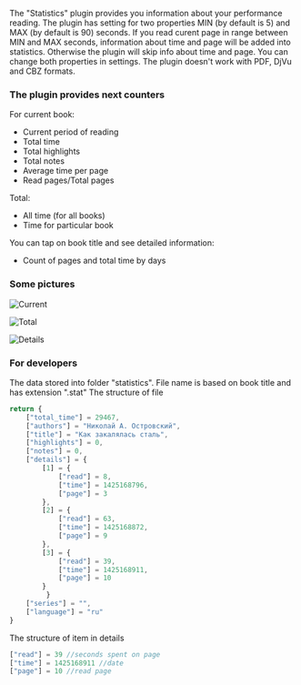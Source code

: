 The "Statistics" plugin provides you information about your performance reading. 
The plugin has setting for two properties MIN (by default is 5) and MAX (by default is 90) seconds. If you read curent page in range between MIN and MAX seconds, information about time and page will be added into statistics. Otherwise the plugin will skip info about time and page. You can change both properties in settings.
The plugin doesn't work with PDF, DjVu and CBZ formats. 

### The plugin provides next counters

For current book:
* Current period of reading
* Total time
* Total highlights
* Total notes
* Average time per page
* Read pages/Total pages

Total:
* All time (for all books)
* Time for particular book

You can tap on book title and see detailed information:
* Count of pages and total time by days

### Some pictures

![Current](https://cloud.githubusercontent.com/assets/220872/9731982/132848ca-5629-11e5-8fd5-b72fde1022b5.png)

![Total](https://cloud.githubusercontent.com/assets/220872/9732033/4cccd17c-5629-11e5-84a6-b359c864e62d.png)

![Details](https://cloud.githubusercontent.com/assets/220872/9732112/dcf92be2-5629-11e5-8827-58e66dccb830.png)


### For developers
The data stored into folder "statistics". File name is based on book title and has extension ".stat" 
The structure of file

```javascript
return {
    ["total_time"] = 29467,
    ["authors"] = "Николай А. Островский",
    ["title"] = "Как закалялась сталь",
    ["highlights"] = 0,
    ["notes"] = 0,
    ["details"] = {
        [1] = {
            ["read"] = 8,
            ["time"] = 1425168796,
            ["page"] = 3
        },
        [2] = {
            ["read"] = 63,
            ["time"] = 1425168872,
            ["page"] = 9
        },
        [3] = {
            ["read"] = 39,
            ["time"] = 1425168911,
            ["page"] = 10
        }
         } 
    ["series"] = "",
    ["language"] = "ru"
}
```

The structure of item in details

```javascript
["read"] = 39 //seconds spent on page
["time"] = 1425168911 //date
["page"] = 10 //read page
```
